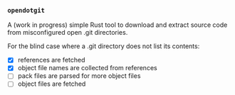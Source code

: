 ### `opendotgit`

A (work in progress) simple Rust tool to download and extract source code from misconfigured open .git directories.

For the blind case where a .git directory does not list its contents:
- [x] references are fetched
- [x] object file names are collected from references
- [ ] pack files are parsed for more object files
- [ ] object files are fetched
